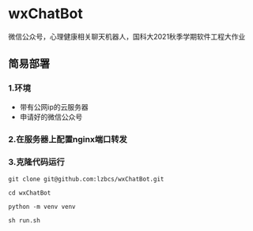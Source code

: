 # wxChatBot
微信公众号，心理健康相关聊天机器人，国科大2021秋季学期软件工程大作业
## 简易部署
### 1.环境
* 带有公网ip的云服务器
* 申请好的微信公众号
### 2.在服务器上配置nginx端口转发
### 3.克隆代码运行

```
git clone git@github.com:lzbcs/wxChatBot.git

cd wxChatBot

python -m venv venv

sh run.sh
```